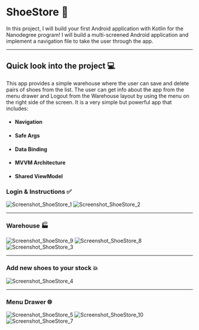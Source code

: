 # ShoeStore 👞
In this project, I will build your first Android application with Kotlin for the Nanodegree program! I will build a multi-screened Android application and implement a navigation file to take the user through the app.<hr>
## Quick look into the project 💻
This app provides a simple warehouse where the user can save and delete pairs of shoes from the list. The user can get info about the app from the menu drawer and Logout from the Warehouse layout by using the menu on the right side of the screen. It is a very simple but powerful app that includes:
- #### Navigation
- #### Safe Args
- #### Data Binding
- #### MVVM Architecture
- #### Shared ViewModel 

### Login & Instructions ✅
![Screenshot_ShoeStore_1](https://user-images.githubusercontent.com/66374898/116390606-8479eb80-a81e-11eb-979e-a2ca5056d622.jpeg)
![Screenshot_ShoeStore_2](https://user-images.githubusercontent.com/66374898/116390912-d28eef00-a81e-11eb-8875-b7f84c7a7f47.jpeg)<hr>
### Warehouse 🏭
![Screenshot_ShoeStore_9](https://user-images.githubusercontent.com/66374898/116391248-331e2c00-a81f-11eb-99a1-782917aa990d.jpeg)
![Screenshot_ShoeStore_8](https://user-images.githubusercontent.com/66374898/116391370-5cd75300-a81f-11eb-9cb8-fb2c3d9fdf17.jpeg)
![Screenshot_ShoeStore_3](https://user-images.githubusercontent.com/66374898/116391485-842e2000-a81f-11eb-9b0f-875b52128656.jpeg)<hr>
### Add new shoes to your stock 💥
![Screenshot_ShoeStore_4](https://user-images.githubusercontent.com/66374898/116391648-ba6b9f80-a81f-11eb-8d6f-b4929292c893.jpeg)<hr>
### Menu Drawer 🌐
![Screenshot_ShoeStore_5](https://user-images.githubusercontent.com/66374898/116391810-e555f380-a81f-11eb-86fb-91b6fb28f7c8.jpeg)
![Screenshot_ShoeStore_10](https://user-images.githubusercontent.com/66374898/116420200-0dece600-a83e-11eb-81c5-8d93217ea18d.jpeg)
![Screenshot_ShoeStore_7](https://user-images.githubusercontent.com/66374898/116391918-10d8de00-a820-11eb-8fc2-ca538c24c767.jpeg)

